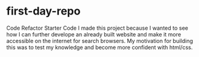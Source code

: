 # first-day-repo
Code Refactor Starter Code
I made this project because I wanted to see how I can further develope an already built website and make it more accessible on the internet for search browsers. My motivation for building this was to test my knowledge and become more confident with html/css.
